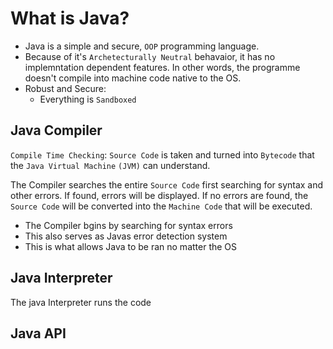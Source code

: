# What is Java?
* Java is a simple and secure, `OOP` programming language.
* Because of it's `Archetecturally Neutral` behavaior, it has no implemntation dependent features. In other words, the programme doesn't compile into machine code native to the OS.
* Robust and Secure:
    * Everything is `Sandboxed`

## Java Compiler
`Compile Time Checking`: `Source Code` is taken and turned into `Bytecode` that the `Java Virtual Machine` `(JVM)` can understand.

The Compiler searches the entire `Source Code` first searching for syntax and other errors. If found, errors will be displayed. If  no errors are found, the `Source Code` will be converted into the `Machine Code` that will be executed. 

* The Compiler bgins by searching for syntax errors
* This also serves as Javas error detection system
* This is what allows Java to be ran no matter the OS

## Java Interpreter
The java Interpreter runs the code  

## Java API
